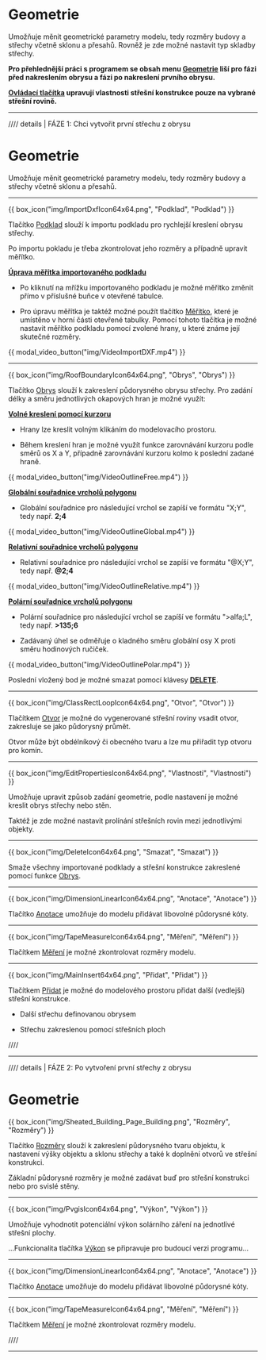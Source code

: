 
<h1>Geometrie</h1>
<p>Umožňuje měnit geometrické parametry modelu, tedy rozměry budovy a střechy včetně sklonu a přesahů. Rovněž je zde možné nastavit typ skladby střechy.</p>

<p><b>Pro přehlednější práci s programem se obsah menu <u>Geometrie</u> liší pro fázi před nakreslením obrysu a fázi po nakreslení prvního obrysu.</b></p>

<p><b><u>Ovládací tlačítka</u> upravují vlastnosti střešní konstrukce pouze na vybrané střešní rovině.</b></p>

<hr class="main"> <!-- Vodorovná čára jako oddělovač sekce -->

//// details | FÁZE 1: Chci vytvořit první střechu z obrysu

<h1>Geometrie</h1>
<p>Umožňuje měnit geometrické parametry modelu, tedy rozměry budovy a střechy včetně sklonu a přesahů.</p>

<hr class="main"> <!-- Vodorovná čára jako oddělovač sekce -->

{{ box_icon("img/ImportDxfIcon64x64.png", "Podklad", "Podklad") }}

<p>Tlačítko <u>Podklad</u> slouží k importu podkladu pro rychlejší kreslení obrysu střechy.</p> 

<p>Po importu pokladu je třeba zkontrolovat jeho rozměry a případně upravit měřítko.</p>

<p><b><u>Úprava měřítka importovaného podkladu</u></b></p>

<ul>
<p><li>
Po kliknutí na mřížku importovaného podkladu je možné měřítko změnit přímo v příslušné buňce v otevřené tabulce. 
</li></p>

<p><li>
Pro úpravu měřítka je taktéž možné použít tlačítko <u>Měřítko</u>, které je umístěno v horní části otevřené tabulky. Pomocí tohoto tlačítka je možné nastavit měřítko podkladu pomocí zvolené hrany, u které známe její skutečné rozměry.
</li></p>
</ul>

{{ modal_video_button("img/VideoImportDXF.mp4") }}

<hr class="main"> <!-- Vodorovná čára jako oddělovač sekce -->

{{ box_icon("img/RoofBoundaryIcon64x64.png", "Obrys", "Obrys") }}

<p>Tlačítko <u>Obrys</u> slouží k zakreslení půdorysného obrysu střechy. Pro zadání délky a směru jednotlivých okapových hran je možné využít:</p>

<p><b><u>Volné kreslení pomocí kurzoru</u></b></p>
<ul>
  <li><p>Hrany lze kreslit volným klikáním do modelovacího prostoru.</p></li>
  <li><p>Během kreslení hran je možné využít funkce zarovnávání kurzoru podle směrů os X a Y, případně zarovnávání kurzoru kolmo k poslední zadané hraně.</p></li>
</ul>

{{ modal_video_button("img/VideoOutlineFree.mp4") }}

<p><b><u>Globální souřadnice vrcholů polygonu</u></b></p>
<ul>
  <li><p>Globální souřadnice pro následující vrchol se zapíší ve formátu &quot;X;Y&quot;, tedy např. <b>2;4</b></p></li>
</ul>

{{ modal_video_button("img/VideoOutlineGlobal.mp4") }}

<p><b><u>Relativní souřadnice vrcholů polygonu</u></b></p>
<ul>
  <li><p>Relativní souřadnice pro následující vrchol se zapíší ve formátu &quot;@X;Y&quot;, tedy např. <b>@2;4</b></p></li>
</ul>

{{ modal_video_button("img/VideoOutlineRelative.mp4") }}

<p><b><u>Polární souřadnice vrcholů polygonu</u></b></p>
<ul>
  <li><p>Polární souřadnice pro následující vrchol se zapíší ve formátu &quot;&gt;alfa;L&quot;, tedy např. <b>&gt;135;6</b></p></li>
  <li><p>Zadávaný úhel se odměřuje o kladného směru globální osy X proti směru hodinových ručiček.</p></li>
</ul>

{{ modal_video_button("img/VideoOutlinePolar.mp4") }}

<p>Poslední vložený bod je možné smazat pomocí klávesy <b><u>DELETE</u></b>.</p>

<hr class="main"> <!-- Vodorovná čára jako oddělovač sekce -->

{{ box_icon("img/ClassRectLoopIcon64x64.png", "Otvor", "Otvor") }}

<p>Tlačítkem <u>Otvor</u> je možné do vygenerované střešní roviny vsadit otvor, zakresluje se jako půdorysný průmět.</p>
<p>Otvor může být obdélníkový či obecného tvaru a lze mu přiřadit typ otvoru pro komín.</p>

<hr class="main"> <!-- Vodorovná čára jako oddělovač sekce -->

{{ box_icon("img/EditPropertiesIcon64x64.png", "Vlastnosti", "Vlastnosti") }}

<p>Umožňuje upravit způsob zadání geometrie, podle nastavení je možné kreslit obrys střechy nebo stěn.</p>
<p>Taktéž je zde možné nastavit prolínání střešních rovin mezi jednotlivými objekty.</p>

<hr class="main"> <!-- Vodorovná čára jako oddělovač sekce -->

{{ box_icon("img/DeleteIcon64x64.png", "Smazat", "Smazat") }}

<p>Smaže všechny importované podklady a střešní konstrukce zakreslené pomocí funkce <u>Obrys</u>.</p>

<hr class="main"> <!-- Vodorovná čára jako oddělovač sekce -->

{{ box_icon("img/DimensionLinearIcon64x64.png", "Anotace", "Anotace") }}

<p>Tlačítko <u>Anotace</u> umožňuje do modelu přidávat libovolné půdorysné kóty.</p>

<hr class="main"> <!-- Vodorovná čára jako oddělovač sekce -->

{{ box_icon("img/TapeMeasureIcon64x64.png", "Měření", "Měření") }}

<p>Tlačítkem <u>Měření</u> je možné zkontrolovat rozměry modelu.</p>

<hr class="main"> <!-- Vodorovná čára jako oddělovač sekce -->

{{ box_icon("img/MainInsert64x64.png", "Přidat", "Přidat") }}

<p>Tlačítkem <u>Přidat</u> je možné do modelového prostoru přidat další (vedlejší) střešní konstrukce.</p>
<ul>
  <li><p>Další střechu definovanou obrysem</p></li>
  <li><p>Střechu zakreslenou pomocí střešních ploch</p></li>
</ul>

////

<hr class="main"> <!-- Vodorovná čára jako oddělovač sekce -->


//// details | FÁZE 2: Po vytvoření první střechy z obrysu

<h1>Geometrie</h1>

<p>
{{ box_icon("img/Sheated_Building_Page_Building.png", "Rozměry", "Rozměry") }}
</p>

<p>Tlačítko <u>Rozměry</u> slouží k zakreslení půdorysného tvaru objektu, k nastavení výšky objektu a sklonu střechy a také k doplnění otvorů ve střešní konstrukci.</p>
<p>Základní půdorysné rozměry je možné zadávat buď pro střešní konstrukci nebo pro svislé stěny.</p>

<hr class="main"> <!-- Vodorovná čára jako oddělovač sekce -->

<!--{{ box_icon("img/RoofSketchIcon64x64.png", "Střecha", "Střecha") }}

<p>Tlačítko <u>Střecha</u> umožňuje nastavit typ skladby střechy. Typ krytiny a rozměry sekundární střešní konstrukce lze měnit přes tlačítko <u>Opláštění</u>.</p>

<hr class="main"> <!-- Vodorovná čára jako oddělovač sekce -->

{{ box_icon("img/PvgisIcon64x64.png", "Výkon", "Výkon") }}

<p>
Umožňuje vyhodnotit potenciální výkon solárního záření na jednotlivé střešní plochy.
</p>

<p>
...Funkcionalita tlačítka <u>Výkon</u> se připravuje pro budoucí verzi programu...
</p>

<hr class="main"> <!-- Vodorovná čára jako oddělovač sekce -->

{{ box_icon("img/DimensionLinearIcon64x64.png", "Anotace", "Anotace") }}

<p>Tlačítko <u>Anotace</u> umožňuje do modelu přidávat libovolné půdorysné kóty.</p>

<hr class="main"> <!-- Vodorovná čára jako oddělovač sekce -->

{{ box_icon("img/TapeMeasureIcon64x64.png", "Měření", "Měření") }}

<p>Tlačítkem <u>Měření</u> je možné zkontrolovat rozměry modelu.</p>

////

<hr class="main"> <!-- Vodorovná čára jako oddělovač sekce -->

<!-- product: HiStruct Roofs  -->
